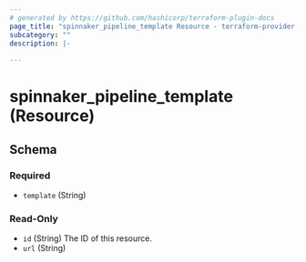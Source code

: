 ```yaml
---
# generated by https://github.com/hashicorp/terraform-plugin-docs
page_title: "spinnaker_pipeline_template Resource - terraform-provider-spinnaker"
subcategory: ""
description: |-
  
---
```


# spinnaker_pipeline_template (Resource)





<!-- schema generated by tfplugindocs -->
## Schema

### Required

- `template` (String)

### Read-Only

- `id` (String) The ID of this resource.
- `url` (String)


